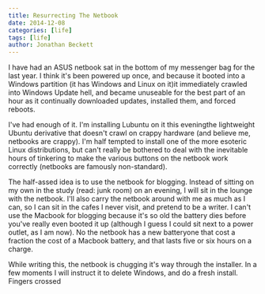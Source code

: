 ```yaml
---
title: Resurrecting The Netbook
date: 2014-12-08
categories: [life]
tags: [life]
author: Jonathan Beckett
---
```


I have had an ASUS netbook sat in the bottom of my messenger bag for the last year. I think it's been powered up once, and because it booted into a Windows partition (it has Windows and Linux on it)it immediately crawled into Windows Update hell, and became unuseable for the best part of an hour as it continually downloaded updates, installed them, and forced reboots.

I've had enough of it. I'm installing Lubuntu on it this eveningthe lightweight Ubuntu derivative that doesn't crawl on crappy hardware (and believe me, netbooks are crappy). I'm half tempted to install one of the more esoteric Linux distributions, but can't really be bothered to deal with the inevitable hours of tinkering to make the various buttons on the netbook work correctly (netbooks are famously non-standard).

The half-assed idea is to use the netbook for blogging. Instead of sitting on my own in the study (read: junk room) on an evening, I will sit in the lounge with the netbook. I'll also carry the netbook around with me as much as I can, so I can sit in the cafes I never visit, and pretend to be a writer. I can't use the Macbook for blogging because it's so old the battery dies before you've really even booted it up (although I guess I could sit next to a power outlet, as I am now). No the netbook has a new batteryone that cost a fraction the cost of a Macbook battery, and that lasts five or six hours on a charge.

While writing this, the netbook is chugging it's way through the installer. In a few moments I will instruct it to delete Windows, and do a fresh install. Fingers crossed